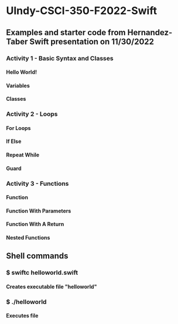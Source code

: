 # UIndy-CSCI-350-F2022-Swift
## Examples and starter code from Hernandez-Taber Swift presentation on 11/30/2022
### Activity 1 - Basic Syntax and Classes
#### Hello World!
#### Variables
#### Classes
### Activity 2 - Loops
#### For Loops
#### If Else
#### Repeat While
#### Guard
### Activity 3 - Functions
#### Function
#### Function With Parameters
#### Function With A Return
#### Nested Functions
## Shell commands
### $ swiftc helloworld.swift
#### Creates executable file "helloworld"
### $ ./helloworld
#### Executes file
